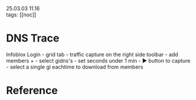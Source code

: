 
25.03.03  11.16  
tags: [[noc]]


# DNS Trace

Infoblox Login - grid tab - traffic capture on the right side toolbar - add members + - select gidns's - set seconds under 1 min - ▶️ button to capture - select a single gi eachtime to download from members


# Reference

